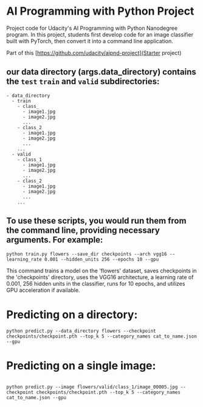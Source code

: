 # AI Programming with Python Project

Project code for Udacity's AI Programming with Python Nanodegree program. In this project, students first develop code for an image classifier built with PyTorch, then convert it into a command line application.

Part of this [https://github.com/udacity/aipnd-project](Starter project)

## our data directory (args.data_directory) contains the `test` `train` and `valid` subdirectories:
```
- data_directory
  - train
    - class_
      - image1.jpg
      - image2.jpg
      ...
    - class_2
      - image1.jpg
      - image2.jpg
      ...
    ...
  - valid
    - class_1
      - image1.jpg
      - image2.jpg
      ...
    - class_2
      - image1.jpg
      - image2.jpg
      ...
    ...
```


## To use these scripts, you would run them from the command line, providing necessary arguments. For example:
```
python train.py flowers --save_dir checkpoints --arch vgg16 --learning_rate 0.001 --hidden_units 256 --epochs 10 --gpu

```

This command trains a model on the 'flowers' dataset, saves checkpoints in the 'checkpoints' directory, uses the VGG16 architecture, a learning rate of 0.001, 256 hidden units in the classifier, runs for 10 epochs, and utilizes GPU acceleration if available.

# Predicting on a directory:
```
python predict.py --data_directory flowers --checkpoint checkpoints/checkpoint.pth --top_k 5 --category_names cat_to_name.json --gpu
```
# Predicting on a single image:
```

python predict.py --image flowers/valid/class_1/image_00005.jpg --checkpoint checkpoints/checkpoint.pth --top_k 5 --category_names cat_to_name.json --gpu

```

